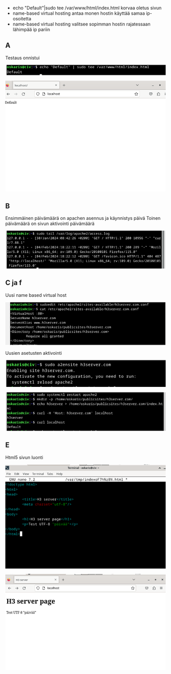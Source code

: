 - echo "Default"|sudo tee /var/www/html/index.html korvaa oletus sivun
- name-based virtual hosting antaa monen hostin käyttää samaa ip-osoitetta
- name-based virtual hosting valitsee sopimman hostin rajatessaan lähimpää ip pariin
## A
Testaus onnistui

![Alt text](https://github.com/OskariSalovaara/linuxpalvelin/blob/main/images/h3a.png?raw=true)

![Alt text](https://github.com/OskariSalovaara/linuxpalvelin/blob/main/images/h3aa.png?raw=true)
## B
Ensimmäinen päivämäärä on apachen asennus ja käynnistys päivä
Toinen päivämäärä on sivun aktivointi päivämäärä

![Alt text](https://github.com/OskariSalovaara/linuxpalvelin/blob/main/images/h3b.png?raw=true)
## C ja f
Uusi name based virtual host

![Alt text](https://github.com/OskariSalovaara/linuxpalvelin/blob/main/images/h3c.png?raw=true)

Uusien asetusten aktivointi

![Alt text](https://github.com/OskariSalovaara/linuxpalvelin/blob/main/images/h3cc.png?raw=true)



![Alt text](https://github.com/OskariSalovaara/linuxpalvelin/blob/main/images/h3ccc.png?raw=true)
## E
Html5 sivun luonti

![Alt text](https://github.com/OskariSalovaara/linuxpalvelin/blob/main/images/h3e.png?raw=true)



![Alt text](https://github.com/OskariSalovaara/linuxpalvelin/blob/main/images/h3ee.png?raw=true)
